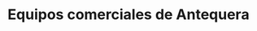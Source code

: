 ---
title: "Equipos comerciales de Antequera"
url: /oaxaca-de-juarez/equipos-comerciales-de-antequera/
shop: comercio
---